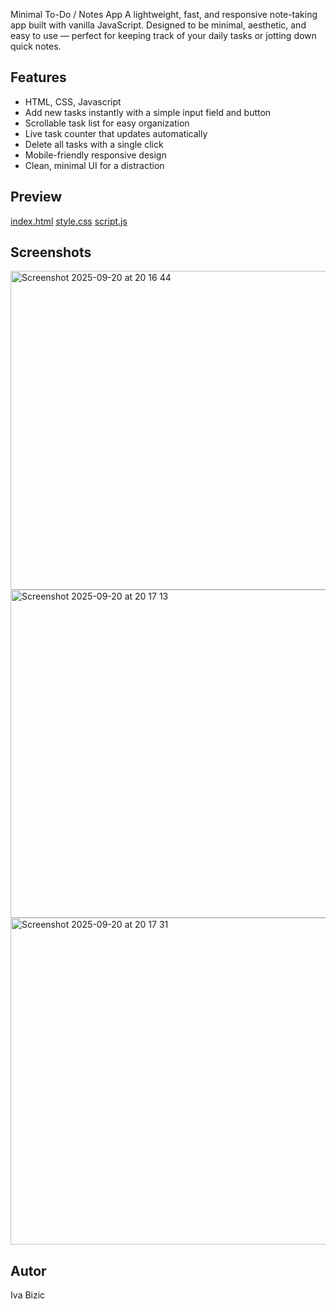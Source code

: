 
Minimal To-Do / Notes App
A lightweight, fast, and responsive note-taking app built with vanilla JavaScript.
Designed to be minimal, aesthetic, and easy to use — perfect for keeping track of your daily tasks or jotting down quick notes.

## Features
- HTML, CSS, Javascript
- Add new tasks instantly with a simple input field and button
- Scrollable task list for easy organization
- Live task counter that updates automatically
- Delete all tasks with a single click
- Mobile-friendly responsive design
- Clean, minimal UI for a distraction

## Preview
[index.html](https://github.com/user-attachments/files/22444074/index.html)
[style.css](https://github.com/user-attachments/files/22444076/style.css)
[script.js](https://github.com/user-attachments/files/22444075/script.js)

## Screenshots
<img width="881" height="510" alt="Screenshot 2025-09-20 at 20 16 44" src="https://github.com/user-attachments/assets/6787360b-760c-4e9e-9953-cec6d0fdbcaf" />
<img width="891" height="525" alt="Screenshot 2025-09-20 at 20 17 13" src="https://github.com/user-attachments/assets/a0fc4a3c-35f7-4956-8ffe-c3dd54db2565" />
<img width="888" height="523" alt="Screenshot 2025-09-20 at 20 17 31" src="https://github.com/user-attachments/assets/673ee61e-4f1e-4022-9f90-6dc0a11500d8" />

## Autor
Iva Bizic
